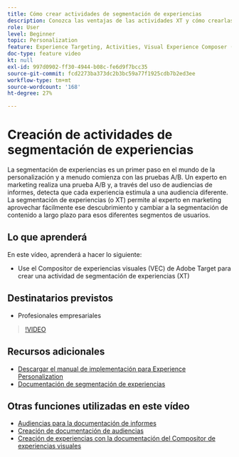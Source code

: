 ```yaml
---
title: Cómo crear actividades de segmentación de experiencias
description: Conozca las ventajas de las actividades XT y cómo crearlas y utilizarlas. Las actividades de segmentación de experiencias (XT) permiten a los especialistas en marketing segmentar contenido específico para una audiencia específica.
role: User
level: Beginner
topic: Personalization
feature: Experience Targeting, Activities, Visual Experience Composer (VEC)
doc-type: feature video
kt: null
exl-id: 997d0902-ff30-4944-b08c-fe6d9f7bcc35
source-git-commit: fcd2273ba373dc2b3bc59a77f1925cdb7b2ed3ee
workflow-type: tm+mt
source-wordcount: '168'
ht-degree: 27%

---
```


# Creación de actividades de segmentación de experiencias

La segmentación de experiencias es un primer paso en el mundo de la personalización y a menudo comienza con las pruebas A/B. Un experto en marketing realiza una prueba A/B y, a través del uso de audiencias de informes, detecta que cada experiencia estimula a una audiencia diferente. La segmentación de experiencias (o XT) permite al experto en marketing aprovechar fácilmente ese descubrimiento y cambiar a la segmentación de contenido a largo plazo para esos diferentes segmentos de usuarios.

## Lo que aprenderá

En este vídeo, aprenderá a hacer lo siguiente:

* Use el Compositor de experiencias visuales (VEC) de Adobe Target para crear una actividad de segmentación de experiencias (XT)

## Destinatarios previstos

* Profesionales empresariales

>[!VIDEO](https://video.tv.adobe.com/v/22418?quality=12)

## Recursos adicionales

* [Descargar el manual de implementación para Experience Personalization](https://guided.adobe.com/?promoid=K42KVXHD&mv=other&search=personalization+playbook#recommended/solutions/target)
* [Documentación de segmentación de experiencias](https://experienceleague.adobe.com/docs/target/using/activities/experience-targeting/experience-target.html?lang=es)

## Otras funciones utilizadas en este vídeo

* [Audiencias para la documentación de informes](https://experienceleague.adobe.com/docs/target/using/audiences/managing-audience-filters.html?lang=es)
* [Creación de documentación de audiencias](https://experienceleague.adobe.com/docs/target/using/audiences/managing-audience-filters.html?lang=es)
* [Creación de experiencias con la documentación del Compositor de experiencias visuales](https://experienceleague.adobe.com/docs/target/using/experiences/experiences.html?lang=es)
